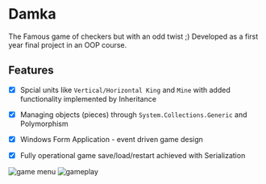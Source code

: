 # Damka
The Famous game of checkers but with an odd twist ;)
Developed as a first year final project in an OOP course.

## Features
- [x] Spcial units like `Vertical/Horizontal King` and `Mine` with added functionality implemented by Inheritance
- [x] Managing objects (pieces) through `System.Collections.Generic` and Polymorphism 
- [x] Windows Form Application - event driven game design
- [x] Fully operational game save/load/restart achieved with Serialization



![game menu](https://user-images.githubusercontent.com/61422607/180623166-7c06b93d-2cef-45de-bfe6-79195947cbf1.png)
![gameplay](https://user-images.githubusercontent.com/61422607/180623169-94b70f0a-ce40-4679-b1e9-a4d356eb147c.png)
